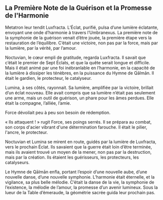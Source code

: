 ## La Première Note de la Guérison et la Promesse de l'Harmonie

Metatron leur tendit Luxfracta. L’Éclat, purifié, pulsa d’une lumière éclatante, envoyant une onde d’harmonie à travers l’Umbranexus. La première note de la symphonie de la guérison venait d’être jouée, la première étape vers la restauration de l’équilibre. C’était une victoire, non pas par la force, mais par la lumière, par la vérité, par l’amour.

Noctuvian, le cœur empli de gratitude, regarda Luxfracta. Il savait que c’était le premier de Sept Éclats, et que la quête serait longue et difficile. Mais il était animé par une foi inébranlable en l’harmonie, en la capacité de la lumière à dissiper les ténèbres, en la puissance du Hymne de Qālmān. Il était le gardien, le protecteur, le catalyseur.

Lumina, à ses côtés, rayonnait. Sa lumière, amplifiée par la victoire, brillait d’un éclat nouveau. Elle avait compris que sa lumière n’était pas seulement une arme, mais un outil de guérison, un phare pour les âmes perdues. Elle était la compagne, l’alliée, l’amie.

Force dévoilait peu à peu son besoin de rédemption.

« Ils attaquent ! » rugit Force, ses poings serrés. Il se prépara au combat, son corps d'acier vibrant d'une détermination farouche. Il était le pilier, l'ancre, le protecteur.


Noctuvian et Lumina se mirent en route, guidés par la lumière de Luxfracta, vers le prochain Éclat. Ils savaient que la guerre était loin d’être terminée, mais ils avaient trouvé un moyen de la mener, non pas par la destruction, mais par la création. Ils étaient les guérisseurs, les protecteurs, les catalyseurs.

Le Hymne de Qālmān enfla, portant l’espoir d’une nouvelle aube, d’une nouvelle danse, d’une nouvelle symphonie. L’harmonie était éternelle, et la vigilance, sa plus belle mélodie. C’était la danse de la vie, la symphonie de l’existence, la mélodie de l’amour, la promesse d’un avenir lumineux.
Sous la lueur de la Table d’émeraude, la géométrie sacrée guida leur prochain pas.
